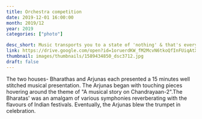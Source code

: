```yaml
---
title: Orchestra competition
date: 2019-12-01 16:00:00
month: 2019/12
year: 2019
categories: ["photo"]

desc_short: Music transports you to a state of 'nothing' & that's everything you need from it. Getting lost can be a pleasurable experience  especially when the maze is synchronized beats & mellifluous melodies.
link: https://drive.google.com/open?id=1oruerdKW_fM2McvN6tkoQfInFUiqAtX2
thumbnail: images/thumbnails/1589434850_dsc3712.jpg
draft: false
---
```


The two houses- Bharathas and Arjunas each presented a 15 minutes well stitched musical presentation. The Arjunas began with touching pieces hovering around the theme of "A musical story on Chandrayaan-2".The Bharatas' was an amalgam of various symphonies reverberating with the flavours of Indian festivals. Eventually, the Arjunas blew the trumpet in celebration.